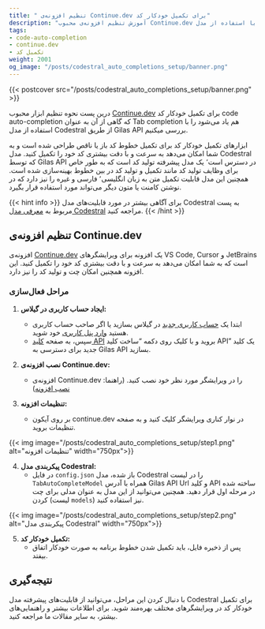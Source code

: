 ```yaml
---
title: " تنظیم افزونه‌ی Continue.dev برای تکمیل خودکار کد"
description: "آموزش تنظیم افزونه‌ی محبوب Continue.dev برای تکمیل خودکار کد در با استفاده از مدل Codestral و از طریق Gilas API."
tags:
- code-auto-completion
- continue.dev
- تکمیل کد
weight: 2001
og_image: "/posts/codestral_auto_completions_setup/banner.png"
---
```


{{< postcover src="/posts/codestral_auto_completions_setup/banner.png" >}}

درین پست نحوه تنظیم ابزار محبوب [Continue.dev](https://www.continue.dev/) برای تکمیل خودکار کد code auto-completion که گاهی از آن به عنوان Tab completion هم یاد می‌شود را با استفاده از مدل Codestral از طریق Gilas API بررسی میکنیم.

ابزارهای تکمیل خودکار کد برای تکمیل خطوط کد باز یا ناقص طراحی شده است و به شما امکان می‌دهد به سرعت و با دقت بیشتری کد خود را تکمیل کنید. مدل Codestral که توسط Gilas API در دسترس است٬ یک مدل پیشرفته تولید کد است که به طور خاص برای وظایف تولید کد مانند تکمیل و تولید کد در بین خطوط بهینه‌سازی شده است.
همچنین این مدل قابلیت تکمیل متن به زبان انگلیسی٬ فارسی و غیره را نیز دارد که در نوشتن کامنت یا متون دیگر می‌تواند مورد استفاده قرار بگیرد.

{{< hint info >}}
برای آگاهی بیشتر در مورد قابلیت‌های مدل Codestral به پست مربوط به [معرفی مدل Codestral](introduction_to_codestral) مراجعه کنید.
{{< /hint >}} 


## تنظیم افزونه‌ی Continue.dev

افزونه‌ی [Continue.dev](https://www.continue.dev/) یک افزونه برای ویرایشگرهای VS Code, Cursor و JetBrains است که به شما امکان می‌دهد به سرعت و با دقت بیشتری کد خود را تکمیل کنید. این افزونه همچنین امکان چت و تولید کد را نیز دارد.

### مراحل فعال‌سازی

1. **ایجاد حساب کاربری در گیلاس:**
   - ابتدا یک [حساب کاربری جدید](https://dashboard.gilas.io) در گیلاس بسازید یا اگر صاحب حساب کاربری هستید [وارد پنل کاربری](https://dashboard.gilas.io) خود شوید.
   - سپس، به صفحه [کلید API](https://dashboard.gilas.io/apiKey) بروید و با کلیک روی دکمه “ساخت کلید API” یک کلید جدید برای دسترسی به Gilas API بسازید.

2. **نصب افزونه‌ی Continue.dev:**
   - افزونه‌ی Continue.dev را در ویرایشگر مورد نظر خود نصب کنید. (راهنما: [نصب افزونه](https://docs.continue.dev/getting-started/install))

3. **تنظیمات افزونه:**
   - بر روی آیکون continue.dev در نوار کناری ویرایشگر کلیک کنید و به صفحه تنظیمات بروید.

{{< img image="/posts/codestral_auto_completions_setup/step1.png" alt="تنظیمات افزونه" width="750px">}}

4. **پیکربندی مدل Codestral:**
   - در فایل `config.json` باز شده، مدل Codestral را در لیست `TabAutoCompleteModel` همراه با آدرس Gilas API Url و کلید API ساخته شده در مرحله اول قرار دهید. همچنین می‌توانید از این مدل به عنوان مدلی برای چت کردن (لیست `models`) نیز استفاده کنید.

{{< img image="/posts/codestral_auto_completions_setup/step2.png" alt="پیکربندی مدل Codestral" width="750px">}}

5. **تکمیل خودکار کد:**
   - پس از ذخیره فایل، باید تکمیل شدن خطوط برنامه به صورت خودکار اتفاق بیفتد.

## نتیجه‌گیری

با دنبال کردن این مراحل، می‌توانید از قابلیت‌های پیشرفته مدل Codestral برای تکمیل خودکار کد در ویرایشگرهای مختلف بهره‌مند شوید. برای اطلاعات بیشتر و راهنمایی‌های بیشتر، به سایر مقالات ما مراجعه کنید.
